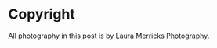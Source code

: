 # Copyright
All photography in this post is by [Laura Merricks Photography](http://lauramerricksphotography.com/).